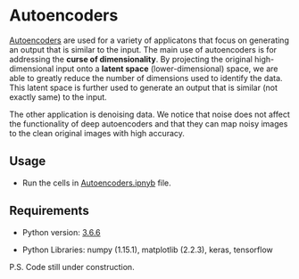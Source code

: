 # Autoencoders
[Autoencoders](https://en.wikipedia.org/wiki/Autoencoder) are used for a variety of applicatons that focus on generating an output that is similar to the input. The main use of autoencoders is for addressing the **curse of dimensionality**. By projecting the original high-dimensional input onto a **latent space** (lower-dimensional) space, we are able to greatly reduce the number of dimensions used to identify the data. This latent space is further used to generate an output that is similar (not exactly same) to the input. 

The other application is denoising data. We notice that noise does not affect the functionality of deep autoencoders and that they can map noisy images to the clean original images with high accuracy.

## Usage
* Run the cells in [Autoencoders.ipnyb](https://github.com/shrawansapre/Autoencoders/blob/master/Autoencoders.ipynb) file.

## Requirements
* Python version: [3.6.6](https://www.python.org/downloads/release/python-366/)

* Python Libraries: numpy (1.15.1), matplotlib (2.2.3), keras, tensorflow

P.S. Code still under construction. 
